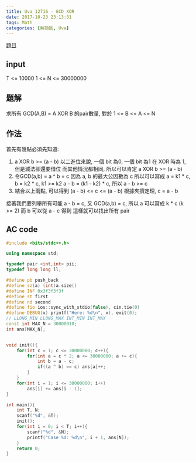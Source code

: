 ```yaml
---
title: Uva 12716 - GCD XOR
date: 2017-10-23 23:13:31
tags: Math
categories: [解題區, Uva]
---
```


[題目](https://uva.onlinejudge.org/index.php?option=com_onlinejudge&Itemid=8&page=show_problem&category=823&problem=4454)

## input
T <= 10000
1 <= N <= 30000000

## 題解
求所有 GCD(A,B) = A XOR B 的pair數量, 對於 1 <= B <= A <= N

## 作法
首先有幾點必須先知道:
1. a XOR b >= (a - b)
以二進位來說, 一個 bit 為0, 一個 bit 為1
在 XOR 時為 1, 但是減法卻還要借位
而其他情況都相同, 所以可以肯定 a XOR b >= (a - b)
2. 令GCD(a,b) = a ^ b = c
因為 a, b 的最大公因數為 c
所以可以寫成 a = k1 * c, b = k2 * c, k1 >= k2
a - b = (k1 - k2) * c, 所以 a - b >= c
3. 結合以上兩點, 可以得到 (a - b) <= c <= (a - b)
根據夾擠定理, c = a - b

接著我們要列舉所有可能
a - b = c, 又 GCD(a,b) = c, 所以 a 可以寫成 k * c (k >= 2)
而 b 可以從 a - c 得到
這樣就可以找出所有 pair

## AC code
```cpp
#include <bits/stdc++.h>

using namespace std;

typedef pair <int,int> pii;
typedef long long ll;

#define pb push_back
#define sz(a) (int)a.size()
#define INF 0x3f3f3f3f
#define st first
#define nd second
#define fio ios::sync_with_stdio(false), cin.tie(0)
#define DEBUG(x) printf("Here: %d\n", x), exit(0);
// LLONG_MIN LLONG_MAX INT_MIN INT_MAX
const int MAX_N = 30000010;
int ans[MAX_N];


void init(){
    for(int c = 1; c <= 30000000; c++){
        for(int a = c * 2; a <= 30000000; a += c){
            int b = a - c;
            if((a ^ b) == c) ans[a]++;
        }
    }
    for(int i = 1; i <= 30000000; i++)
        ans[i] += ans[i - 1];
}

int main(){
    int T, N;
    scanf("%d", &T);
    init();
    for(int i = 0; i < T; i++){
        scanf("%d", &N);
        printf("Case %d: %d\n", i + 1, ans[N]);
    }
    return 0;
}
```

